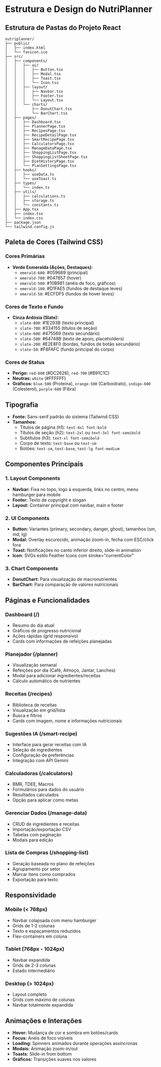 # Estrutura e Design do NutriPlanner

## Estrutura de Pastas do Projeto React

```
nutriplanner/
├── public/
│   ├── index.html
│   └── favicon.ico
├── src/
│   ├── components/
│   │   ├── ui/
│   │   │   ├── Button.tsx
│   │   │   ├── Modal.tsx
│   │   │   ├── Toast.tsx
│   │   │   └── Icon.tsx
│   │   ├── layout/
│   │   │   ├── Navbar.tsx
│   │   │   ├── Footer.tsx
│   │   │   └── Layout.tsx
│   │   └── charts/
│   │       ├── DonutChart.tsx
│   │       └── BarChart.tsx
│   ├── pages/
│   │   ├── Dashboard.tsx
│   │   ├── PlannerPage.tsx
│   │   ├── RecipesPage.tsx
│   │   ├── RecipeDetailPage.tsx
│   │   ├── SmartRecipePage.tsx
│   │   ├── CalculatorsPage.tsx
│   │   ├── ManageDataPage.tsx
│   │   ├── ShoppingListPage.tsx
│   │   ├── ShoppingListSheetPage.tsx
│   │   ├── DietHistoryPage.tsx
│   │   └── PlanSettingsPage.tsx
│   ├── hooks/
│   │   ├── useData.ts
│   │   └── useToast.ts
│   ├── types/
│   │   └── index.ts
│   ├── utils/
│   │   ├── calculations.ts
│   │   ├── storage.ts
│   │   └── constants.ts
│   ├── App.tsx
│   ├── index.tsx
│   └── index.css
├── package.json
└── tailwind.config.js
```

## Paleta de Cores (Tailwind CSS)

### Cores Primárias
- **Verde Esmeralda (Ações, Destaques):**
  - `emerald-600`: #059669 (principal)
  - `emerald-700`: #047857 (hover)
  - `emerald-500`: #10B981 (anéis de foco, gráficos)
  - `emerald-100`: #D1FAE5 (fundos de destaque leves)
  - `emerald-50`: #ECFDF5 (fundos de hover leves)

### Cores de Texto e Fundo
- **Cinza Ardósia (Slate):**
  - `slate-800`: #1E293B (texto principal)
  - `slate-700`: #334155 (títulos de seção)
  - `slate-600`: #475569 (texto secundário)
  - `slate-500`: #64748B (texto de apoio, placeholders)
  - `slate-200`: #E2E8F0 (bordas, fundos de botão secundário)
  - `slate-50`: #F8FAFC (fundo principal do corpo)

### Cores de Status
- **Perigo:** `red-600` (#DC2626), `red-700` (#B91C1C)
- **Neutras:** `white` (#FFFFFF)
- **Gráficos:** `blue-500` (Proteína), `orange-500` (Carboidrato), `indigo-600` (Colesterol), `purple-600` (Fibra)

## Tipografia

- **Fonte:** Sans-serif padrão do sistema (Tailwind CSS)
- **Tamanhos:**
  - Títulos de página (h1): `text-4xl font-bold`
  - Títulos de seção (h2): `text-2xl` ou `text-3xl font-semibold`
  - Subtítulos (h3): `text-xl font-semibold`
  - Corpo de texto: `text-base` ou `text-sm`
  - Botões: `text-sm`, `text-base`, `text-lg font-medium`

## Componentes Principais

### 1. Layout Components
- **Navbar:** Fixa no topo, logo à esquerda, links no centro, menu hamburger para mobile
- **Footer:** Texto de copyright e slogan
- **Layout:** Container principal com navbar, main e footer

### 2. UI Components
- **Button:** Variantes (primary, secondary, danger, ghost), tamanhos (sm, md, lg)
- **Modal:** Overlay escurecido, animação zoom-in, fecha com ESC/click fora
- **Toast:** Notificações no canto inferior direito, slide-in animation
- **Icon:** SVGs estilo Feather Icons com stroke="currentColor"

### 3. Chart Components
- **DonutChart:** Para visualização de macronutrientes
- **BarChart:** Para comparação de valores nutricionais

## Páginas e Funcionalidades

### Dashboard (/)
- Resumo do dia atual
- Gráficos de progresso nutricional
- Ações rápidas (grid responsivo)
- Cards com informações de refeições planejadas

### Planejador (/planner)
- Visualização semanal
- Refeições por dia (Café, Almoço, Jantar, Lanches)
- Modal para adicionar ingredientes/receitas
- Cálculo automático de nutrientes

### Receitas (/recipes)
- Biblioteca de receitas
- Visualização em grid/lista
- Busca e filtros
- Cards com imagem, nome e informações nutricionais

### Sugestões IA (/smart-recipe)
- Interface para gerar receitas com IA
- Seleção de ingredientes
- Configuração de preferências
- Integração com API Gemini

### Calculadoras (/calculators)
- BMR, TDEE, Macros
- Formulários para dados do usuário
- Resultados calculados
- Opção para aplicar como metas

### Gerenciar Dados (/manage-data)
- CRUD de ingredientes e receitas
- Importação/exportação CSV
- Tabelas com paginação
- Modais para edição

### Lista de Compras (/shopping-list)
- Geração baseada no plano de refeições
- Agrupamento por setor
- Marcar itens como comprados
- Exportação para texto

## Responsividade

### Mobile (< 768px)
- Navbar colapsada com menu hamburger
- Grids de 1-2 colunas
- Texto e espaçamentos reduzidos
- Flex-containers em coluna

### Tablet (768px - 1024px)
- Navbar expandida
- Grids de 2-3 colunas
- Estado intermediário

### Desktop (> 1024px)
- Layout completo
- Grids com máximo de colunas
- Navbar totalmente expandida

## Animações e Interações

- **Hover:** Mudança de cor e sombra em botões/cards
- **Focus:** Anéis de foco visíveis
- **Loading:** Spinners animados durante operações assíncronas
- **Modais:** Animação zoom-in/out
- **Toasts:** Slide-in from bottom
- **Gráficos:** Transições suaves nos valores

